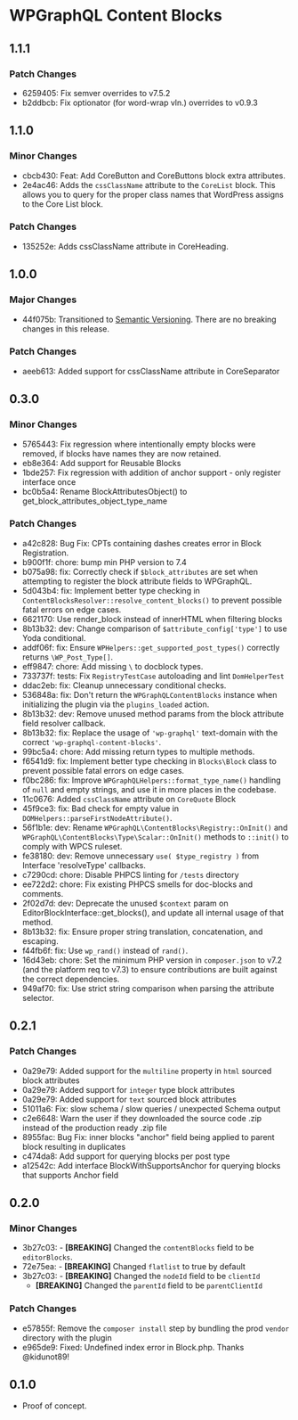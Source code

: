 # WPGraphQL Content Blocks

## 1.1.1

### Patch Changes

- 6259405: Fix semver overrides to v7.5.2
- b2ddbcb: Fix optionator (for word-wrap vln.) overrides to v0.9.3

## 1.1.0

### Minor Changes

- cbcb430: Feat: Add CoreButton and CoreButtons block extra attributes.
- 2e4ac46: Adds the `cssClassName` attribute to the `CoreList` block. This allows you to query for the proper class names that WordPress assigns to the Core List block.

### Patch Changes

- 135252e: Adds cssClassName attribute in CoreHeading.

## 1.0.0

### Major Changes

- 44f075b: Transitioned to [Semantic Versioning](https://semver.org). There are no breaking changes in this release.

### Patch Changes

- aeeb613: Added support for cssClassName attribute in CoreSeparator

## 0.3.0

### Minor Changes

- 5765443: Fix regression where intentionally empty blocks were removed, if blocks have names they are now retained.
- eb8e364: Add support for Reusable Blocks
- 1bde257: Fix regression with addition of anchor support - only register interface once
- bc0b5a4: Rename BlockAttributesObject() to get_block_attributes_object_type_name

### Patch Changes

- a42c828: Bug Fix: CPTs containing dashes creates error in Block Registration.
- b900f1f: chore: bump min PHP version to 7.4
- b075a98: fix: Correctly check if `$block_attributes` are set when attempting to register the block attribute fields to WPGraphQL.
- 5d043b4: fix: Implement better type checking in `ContentBlocksResolver::resolve_content_blocks()` to prevent possible fatal errors on edge cases.
- 6621170: Use render_block instead of innerHTML when filtering blocks
- 8b13b32: dev: Change comparison of `$attribute_config['type']` to use Yoda conditional.
- addf06f: fix: Ensure `WPHelpers::get_supported_post_types()` correctly returns `\WP_Post_Type[]`.
- eff9847: chore: Add missing `\` to docblock types.
- 733737f: tests: Fix `RegistryTestCase` autoloading and lint `DomHelperTest`
- ddac2eb: fix: Cleanup unnecessary conditional checks.
- 536848a: fix: Don't return the `WPGraphQLContentBlocks` instance when initializing the plugin via the `plugins_loaded` action.
- 8b13b32: dev: Remove unused method params from the block attribute field resolver callback.
- 8b13b32: fix: Replace the usage of `'wp-graphql'` text-domain with the correct `'wp-graphql-content-blocks'`.
- 99bc5a4: chore: Add missing return types to multiple methods.
- f6541d9: fix: Implement better type checking in `Blocks\Block` class to prevent possible fatal errors on edge cases.
- f0bc286: fix: Improve `WPGraphQLHelpers::format_type_name()` handling of `null` and empty strings, and use it in more places in the codebase.
- 11c0676: Added `cssClassName` attribute on `CoreQuote` Block
- 45f9ce3: fix: Bad check for empty value in `DOMHelpers::parseFirstNodeAttribute()`.
- 56f1b1e: dev: Rename `WPGraphQL\ContentBlocks\Registry::OnInit()` and `WPGraphQL\ContentBlocks\Type\Scalar::OnInit()` methods to `::init()` to comply with WPCS ruleset.
- fe38180: dev: Remove unnecessary `use( $type_registry )` from Interface 'resolveType' callbacks.
- c7290cd: chore: Disable PHPCS linting for `/tests` directory
- ee722d2: chore: Fix existing PHPCS smells for doc-blocks and comments.
- 2f02d7d: dev: Deprecate the unused `$context` param on EditorBlockInterface::get_blocks(), and update all internal usage of that method.
- 8b13b32: fix: Ensure proper string translation, concatenation, and escaping.
- f44fb6f: fix: Use `wp_rand()` instead of `rand()`.
- 16d43eb: chore: Set the minimum PHP version in `composer.json` to v7.2 (and the platform req to v7.3) to ensure contributions are built against the correct dependencies.
- 949af70: fix: Use strict string comparison when parsing the attribute selector.

## 0.2.1

### Patch Changes

- 0a29e79: Added support for the `multiline` property in `html` sourced block attributes
- 0a29e79: Added support for `integer` type block attributes
- 0a29e79: Added support for `text` sourced block attributes
- 51011a6: Fix: slow schema / slow queries / unexpected Schema output
- c2e6648: Warn the user if they downloaded the source code .zip instead of the production ready .zip file
- 8955fac: Bug Fix: inner blocks "anchor" field being applied to parent block resulting in duplicates
- c474da8: Add support for querying blocks per post type
- a12542c: Add interface BlockWithSupportsAnchor for querying blocks that supports Anchor field

## 0.2.0

### Minor Changes

- 3b27c03: - **[BREAKING]** Changed the `contentBlocks` field to be `editorBlocks`.
- 72e75ea: - **[BREAKING]** Changed `flatlist` to true by default
- 3b27c03: - **[BREAKING]** Changed the `nodeId` field to be `clientId`
  - **[BREAKING]** Changed the `parentId` field to be `parentClientId`

### Patch Changes

- e57855f: Remove the `composer install` step by bundling the prod `vendor` directory with the plugin
- e965de9: Fixed: Undefined index error in Block.php. Thanks @kidunot89!

## 0.1.0

- Proof of concept.
